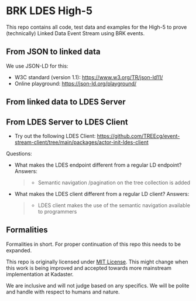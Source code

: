 # BRK LDES High-5

This repo contains all code, test data and examples for the High-5 to prove (technically) Linked Data Event Stream using BRK events.

## From JSON to linked data

We use JSON-LD for this:
- W3C standard (version 1.1): https://www.w3.org/TR/json-ld11/
- Online playground: https://json-ld.org/playground/

## From linked data to LDES Server

## From LDES Server to LDES Client

- Try out the following LDES Client:
  https://github.com/TREEcg/event-stream-client/tree/main/packages/actor-init-ldes-client

Questions:
- What makes the LDES endpoint different from a regular LD endpoint?
  Answers:
  > - Semantic navigation /pagination on the tree collection is added
- What makes the LDES client different from a regular LD client?
  Answers:
  > - LDES client makes the use of the semantic navigation available to programmers

## Formalities

Formalities in short. For proper continuation of this repo this needs to be expanded.

This repo is originally licensed under [MIT License](LICENSE.md).
This might change when this work is being improved and accepted towards more mainstream implementation at Kadaster.

We are inclusive and will not judge based on any specifics.
We will be polite and handle with respect to humans and nature.
